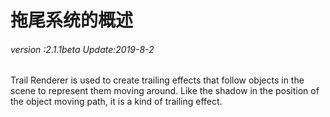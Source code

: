 # 拖尾系统的概述

###### *version :2.1.1beta   Update:2019-8-2*

Trail Renderer is used to create trailing effects that follow objects in the scene to represent them moving around. Like the shadow in the position of the object moving path, it is a kind of trailing effect.

